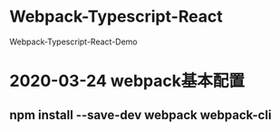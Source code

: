 # Webpack-Typescript-React
Webpack-Typescript-React-Demo

# 2020-03-24 webpack基本配置
## npm install --save-dev webpack webpack-cli
